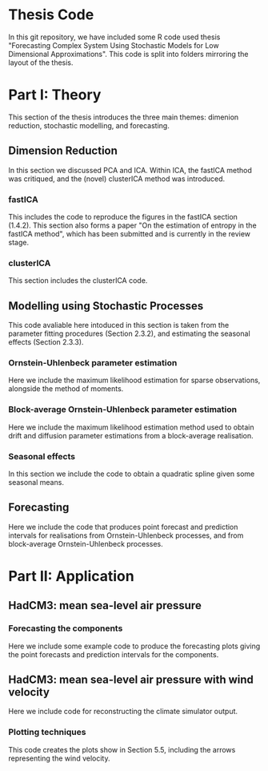 # Thesis Code

In this git repository, we have included some R code used thesis "Forecasting
Complex System Using Stochastic Models for Low Dimensional Approximations".
This code is split into folders mirroring the layout of the thesis.

# Part I: Theory

This section of the thesis introduces the three main themes: dimenion reduction,
stochastic modelling, and forecasting.

## Dimension Reduction

In this section we discussed PCA and ICA. Within ICA, the fastICA method was
critiqued, and the (novel) clusterICA method was introduced.

### fastICA

This includes the code to reproduce the figures in the fastICA section (1.4.2). This
section also forms a paper "On the estimation of entropy in the fastICA method",
which has been submitted and is currently in the review stage.

### clusterICA

This section includes the clusterICA code.

## Modelling using Stochastic Processes

This code avaliable here intoduced in this section is taken from the parameter
fitting procedures (Section 2.3.2), and estimating the seasonal effects (Section
2.3.3).

### Ornstein-Uhlenbeck parameter estimation

Here we include the maximum likelihood estimation for sparse observations, alongside
the method of moments.

### Block-average Ornstein-Uhlenbeck parameter estimation

Here we include the maximum likelihood estimation method used to obtain drift
and diffusion parameter estimations from a block-average realisation.

### Seasonal effects

In this section we include the code to obtain a quadratic spline given some seasonal
means.

## Forecasting

Here we include the code that produces point forecast and prediction intervals for
realisations from Ornstein-Uhlenbeck processes, and from block-average
Ornstein-Uhlenbeck processes.

# Part II: Application

## HadCM3: mean sea-level air pressure

### Forecasting the components

Here we include some example code to produce the forecasting plots giving the point
forecasts and prediction intervals for the components.

## HadCM3: mean sea-level air pressure with wind velocity

Here we include code for reconstructing the climate simulator output.

### Plotting techniques

This code creates the plots show in Section 5.5, including the arrows representing
the wind velocity.
